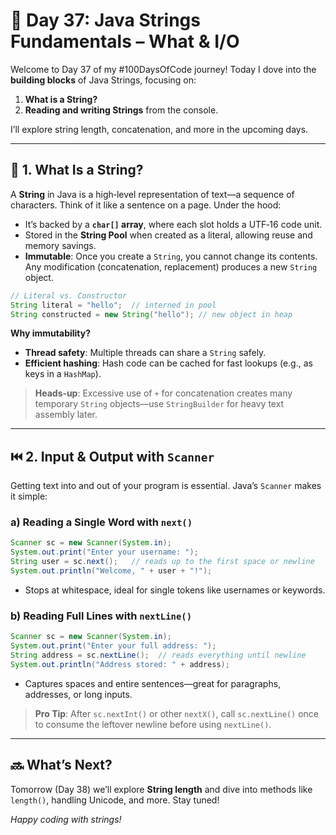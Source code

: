 # 📘 Day 37: Java Strings Fundamentals – What & I/O

Welcome to Day 37 of my #100DaysOfCode journey! Today I dove into the **building blocks** of Java Strings, focusing on:

1. **What is a String?**
2. **Reading and writing Strings** from the console.

I’ll explore string length, concatenation, and more in the upcoming days.

---

## 🌟 1. What Is a String?

A **String** in Java is a high‑level representation of text—a sequence of characters. Think of it like a sentence on a page. Under the hood:

- It’s backed by a **`char[]` array**, where each slot holds a UTF‑16 code unit.
- Stored in the **String Pool** when created as a literal, allowing reuse and memory savings.
- **Immutable**: Once you create a `String`, you cannot change its contents. Any modification (concatenation, replacement) produces a new `String` object.

```java
// Literal vs. Constructor
String literal = "hello";  // interned in pool
String constructed = new String("hello"); // new object in heap
```

**Why immutability?**

- **Thread safety**: Multiple threads can share a `String` safely.
- **Efficient hashing**: Hash code can be cached for fast lookups (e.g., as keys in a `HashMap`).

> **Heads‑up**: Excessive use of `+` for concatenation creates many temporary `String` objects—use `StringBuilder` for heavy text assembly later.

---

## ⏮️ 2. Input & Output with `Scanner`

Getting text into and out of your program is essential. Java’s `Scanner` makes it simple:

### a) Reading a Single Word with `next()`

```java
Scanner sc = new Scanner(System.in);
System.out.print("Enter your username: ");
String user = sc.next();   // reads up to the first space or newline
System.out.println("Welcome, " + user + "!");
```

- Stops at whitespace, ideal for single tokens like usernames or keywords.

### b) Reading Full Lines with `nextLine()`

```java
Scanner sc = new Scanner(System.in);
System.out.print("Enter your full address: ");
String address = sc.nextLine();  // reads everything until newline
System.out.println("Address stored: " + address);
```

- Captures spaces and entire sentences—great for paragraphs, addresses, or long inputs.

> **Pro Tip**: After `sc.nextInt()` or other `nextX()`, call `sc.nextLine()` once to consume the leftover newline before using `nextLine()`.

---

## 🔜 What’s Next?

Tomorrow (Day 38) we’ll explore **String length** and dive into methods like `length()`, handling Unicode, and more. Stay tuned!

_Happy coding with strings!_
